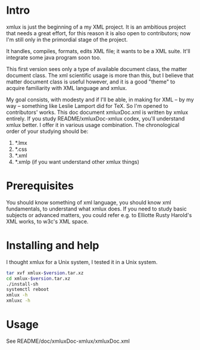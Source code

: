 # Intro
xmlux is just the beginning of a my XML project. 
It is an ambitious project that needs a great effort, for this reason it is also open to
contributors; now I'm still only in the primordial stage of the project. 
 
It handles, compiles, formats, edits XML file; it wants to be a XML suite.  It'll integrate
some java program soon too.  
  
This first version sees only a type of available document class, the matter document
class. The xml scientific usage is more than this, but I believe that matter document
class is useful however, and it is  a good "theme" to acquire familiarity with XML
language and xmlux. 
  
My goal consists, with modesty and if I'll be able, in making for XML – by my way –
something like Leslie Lamport did for TeX. So I'm opened to contributors' works. 
This doc document xmluxDoc.xml is written by xmlux entirely.  If you study
README/xmluxDoc-xmlux codex, you'll understand xmlux better. I offer it in various usage
combination.
The chronological order of your studying should be:
1) *.lmx 
2) *.css 
3) *.xml 
4) *.xmlp (if you want understand other xmlux things)

 
# Prerequisites
You should know something of xml language, you should know xml fundamentals, to understand
what xmlux does. If you need to study basic subjects or advanced matters, you could 
refer e.g. to Elliotte Rusty Harold's XML works, to w3c's XML space.  


# Installing and help
I thought xmlux for a Unix system, I tested it in a Unix system.
```bash
tar xvf xmlux-$version.tar.xz
cd xmlux-$version.tar.xz
./install-sh
systemctl reboot
xmlux -h
xmluxc -h
```

# Usage
See README/doc/xmluxDoc-xmlux/xmluxDoc.xml
 

